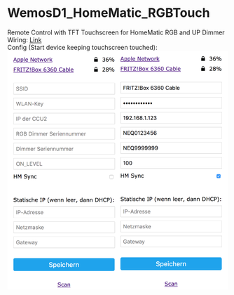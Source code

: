 # WemosD1_HomeMatic_RGBTouch
Remote Control with TFT Touchscreen for HomeMatic RGB and UP Dimmer<br>
Wiring: [Link](http://usemodj.com/2016/03/21/esp8266-display-2-8-inch-touch-lcd-with-wemos-d1-mini-board/)<br>
Config (Start device keeping touchscreen touched):
![wificonfig](Images/wifi_config.png)

